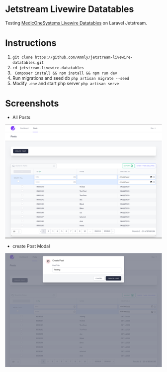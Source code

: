 # Jetstream Livewire Datatables

Testing [MedicOneSystems Livewire Datatables](https://github.com/MedicOneSystems/livewire-datatables) on Laravel Jetstream.

# Instructions

1. ` git clone https://github.com/Ammly/jetstream-livewire-datatables.git `
2. ` cd jetstream-livewire-datatables `
3. ` Composer install && npm install && npm run dev`
4. Run migrations and seed db ` php artisan migrate --seed `
5. Modify ` .env ` and start php server ` php artisan serve `

# Screenshots

- All Posts

![All Posts](all-posts.png)

- create Post Modal

![Create Posts](create-post-modal.png)